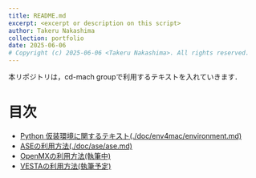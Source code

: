 ```yaml
---
title: README.md
excerpt: <excerpt or description on this script>
author: Takeru Nakashima
collection: portfolio
date: 2025-06-06
# Copyright (c) 2025-06-06 <Takeru Nakashima>. All rights reserved.
---
```


本リポジトリは，cd-mach groupで利用するテキストを入れていきます．
# 目次
- [Python 仮装環境に関するテキスト(./doc/env4mac/environment.md)](./doc/env4mac/environment.md)
- [ASEの利用方法(./doc/ase/ase.md)](./doc/ase/ase.md)
- [OpenMXの利用方法(執筆中)](./doc/openmx/openmx.md)
- [VESTAの利用方法(執筆予定)](./doc/vesta/vesta.md)
